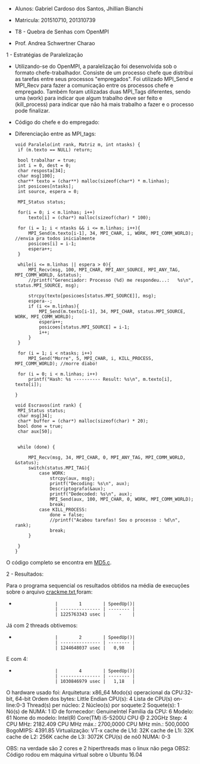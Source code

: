 - Alunos: Gabriel Cardoso dos Santos, Jhillian Bianchi
- Matricula: 201510710, 201310739

- T8 - Quebra de Senhas com OpenMPI
- Prof. Andrea Schwertner Charao


1 - Estratégias de Paralelização

- Utilizando-se do OpenMPI, a paralelização foi desenvolvida sob o formato chefe-trabalhador. Consiste de um processo chefe que distribui as tarefas entre seus processos "empregados". Foi utilizado MPI_Send e MPI_Recv para fazer a comunicação entre os processos chefe e empregado. Também foram utilizadas duas MPI_Tags diferentes, sendo uma (work) para indicar que algum trabalho deve ser feito e (kill_process) para indicar que não há mais trabalho a fazer e o processo pode finalizar.

- Código do chefe e do empregado:
- Diferenciação entre as MPI_tags:

   ```
   void Paralelo(int rank, Matriz m, int ntasks) {
	if (m.texto == NULL) return;

	bool trabalhar = true;
	int i = 0, dest = 0;
	char resposta[34];
	char msg[100];
	char** texto = (char**) malloc(sizeof(char*) * m.linhas);
	int posicoes[ntasks];
	int source, espera = 0;

	MPI_Status status;

	for(i = 0; i < m.linhas; i++)
		texto[i] = (char*) malloc(sizeof(char) * 100);

	for (i = 1; i < ntasks && i <= m.linhas; i++){
		MPI_Send(m.texto[i-1], 34, MPI_CHAR, i, WORK, MPI_COMM_WORLD); //envia pra todos inicialmente
		posicoes[i] = i-1;
		espera++;
	}

	while(i <= m.linhas || espera > 0){
		MPI_Recv(msg, 100, MPI_CHAR, MPI_ANY_SOURCE, MPI_ANY_TAG, MPI_COMM_WORLD, &status);
		//printf("Gerenciador: Processo (%d) me respondeu...:   %s\n", status.MPI_SOURCE, msg);

		strcpy(texto[posicoes[status.MPI_SOURCE]], msg);
		espera--;
		if (i <= m.linhas){
			MPI_Send(m.texto[i-1], 34, MPI_CHAR, status.MPI_SOURCE, WORK, MPI_COMM_WORLD);			
			espera++;
			posicoes[status.MPI_SOURCE] = i-1;
			i++;
		}
	}

	for (i = 1; i < ntasks; i++)
		MPI_Send("Morre", 5, MPI_CHAR, i, KILL_PROCESS, MPI_COMM_WORLD); //morre diabo!

	for (i = 0; i < m.linhas; i++)
		printf("Hash: %s ---------- Result: %s\n", m.texto[i], texto[i]);

   }

   ```
   
   ```
   void Escravos(int rank) {
	MPI_Status status;
	char msg[34];
	char* buffer = (char*) malloc(sizeof(char) * 20);
	bool done = true;
	char aux[50];
	

	while (done) {

		MPI_Recv(msg, 34, MPI_CHAR, 0, MPI_ANY_TAG, MPI_COMM_WORLD, &status);
		switch(status.MPI_TAG){
			case WORK:
				strcpy(aux, msg);
				printf("Decoding: %s\n", aux);
				Descriptografa(&aux);
				printf("Dedecoded: %s\n", aux);
				MPI_Send(aux, 100, MPI_CHAR, 0, WORK, MPI_COMM_WORLD);
				break;
			case KILL_PROCESS:
				done = false;
				//printf("Acabou tarefas! Sou o processo : %d\n", rank);
				break;
		}

	}
   }
   ```


O código completo se encontra em [MD5.c](MD5.c).

2 - Resultados:

Para o programa sequencial os resultados obtidos na média de execuções sobre o arquivo [crackme.txt](crackme.txt),foram: 
                     
+                    |        1        | SpeedUp()|
                     | --------------- | -------- |
                     | 1225763343 usec |     -    |
                     
Já com 2 threads obtivemos:

+                    |        2        | SpeedUp()|
                     | --------------- | -------- |
                     | 1244648037 usec |   0,98   |

E com 4:

+                    |        4        | SpeedUp()|
                     | --------------- | -------- |
                     | 1030846979 usec |   1,18   |


O hardware usado foi: 
   Arquitetura:           x86_64
   Modo(s) operacional da CPU:32-bit, 64-bit
   Ordem dos bytes:       Little Endian
   CPU(s):                4
   Lista de CPU(s) on-line:0-3
   Thread(s) per núcleo: 2
   Núcleo(s) por soquete:2
   Soquete(s):            1
   Nó(s) de NUMA:        1
   ID de fornecedor:      GenuineIntel
   Família da CPU:       6
   Modelo:                61
   Nome do modelo:        Intel(R) Core(TM) i5-5200U CPU @ 2.20GHz
   Step:                  4
   CPU MHz:               2182.409
   CPU MHz máx.:         2700,0000
   CPU MHz mín.:         500,0000
   BogoMIPS:              4391.85
   Virtualização:       VT-x
   cache de L1d:          32K
   cache de L1i:          32K
   cache de L2:           256K
   cache de L3:           3072K
   CPU(s) de nó0 NUMA:   0-3

   OBS: na verdade são 2 cores e 2 hiperthreads mas o linux não pega
   OBS2: Código rodou em máquina virtual sobre o Ubuntu 16.04




